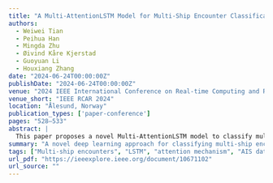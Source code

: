 ```yaml
---
title: "A Multi-AttentionLSTM Model for Multi-Ship Encounter Classification"
authors:
  - Weiwei Tian
  - Peihua Han
  - Mingda Zhu
  - Øivind Kåre Kjerstad
  - Guoyuan Li
  - Houxiang Zhang
date: "2024-06-24T00:00:00Z"
publishDate: "2024-06-24T00:00:00Z"
venue: "2024 IEEE International Conference on Real-time Computing and Robotics (RCAR)"
venue_short: "IEEE RCAR 2024"
location: "Ålesund, Norway"
publication_types: ['paper-conference']
pages: "528–533"
abstract: |
  This paper proposes a novel Multi-AttentionLSTM model to classify multi-ship encounter scenarios based on AIS data. The architecture incorporates multiple attention mechanisms to capture complex spatiotemporal interactions among vessels. Experimental results demonstrate the model’s superior performance in classifying various encounter types, offering improved interpretability and accuracy for real-time maritime navigation support.
summary: "A novel deep learning approach for classifying multi-ship encounters using AIS data, presented at IEEE RCAR 2024."
tags: ["Multi-ship encounters", "LSTM", "attention mechanism", "AIS data", "maritime navigation"]
url_pdf: "https://ieeexplore.ieee.org/document/10671102"
url_source: ""
---
```

